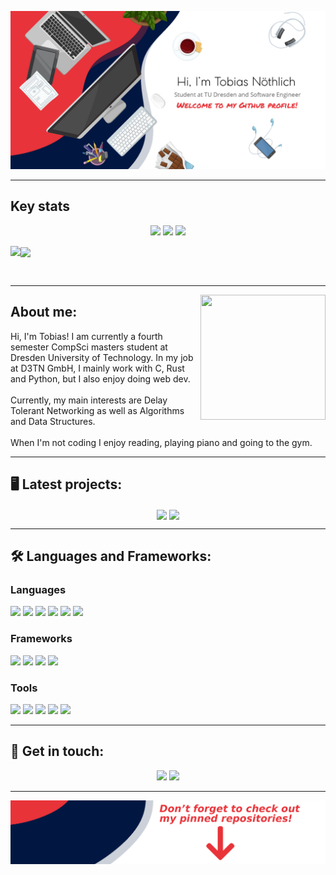 ![Banner](img/banner.jpg)

<hr/>

## Key stats
<p align="center"><img src="https://badges.pufler.dev/visits/tobinatore/tobinatore?style=for-the-badge&color=011640"/> <img src="https://badges.pufler.dev/years/tobinatore?style=for-the-badge&color=011640"/> <img src="https://badges.pufler.dev/repos/tobinatore?style=for-the-badge&color=011640"/></p>

<p >
<img align="left" src="https://github-readme-stats.vercel.app/api?username=tobinatore&show_icons=true&bg_color=011640&title_color=fff&text_color=fff&icon_color=E83338&count_private=true&include_all_commits=true"/> <a><img align="center" src="https://github-readme-stats.vercel.app/api/top-langs/?username=tobinatore&exclude_repo=The_Cobalt_Crypt&bg_color=011640&title_color=fff&text_color=fff"/></a>
</p>
<br>
<hr>
<img align="right" width="200" height="200" src="https://avatars1.githubusercontent.com/u/10181094?s=460&u=bfa02af69c5c24a1a25c84d6f6114489509283c4&v=4"> 

## About me:
Hi, I'm Tobias! I am currently a fourth semester CompSci masters student at Dresden University of Technology. In my job at D3TN GmbH, I mainly work with C, Rust and Python, but I also enjoy doing web dev. <br> <br>
Currently, my main interests are Delay Tolerant Networking as well as Algorithms and Data Structures.
<br> <br>
When I'm not coding I enjoy reading, playing piano and going to the gym.
<hr>

## :desktop_computer: Latest projects:

<p align="center">
<a href="https://github.com/tobinatore/algovis"><img align="center" src="https://github-readme-stats.vercel.app/api/pin/?username=tobinatore&repo=algovis&bg_color=011640&title_color=fff&text_color=fff&icon_color=E83338"></a>
<a href="https://github.com/tobinatore/COVID19-Tracker"><img align="center" src="https://github-readme-stats.vercel.app/api/pin/?username=tobinatore&repo=COVID19-Tracker&bg_color=011640&title_color=fff&text_color=fff&icon_color=E83338"></a>
<p>

<hr>

## :hammer_and_wrench: Languages and Frameworks:
### Languages
<p> <img src="https://img.shields.io/badge/Python-%23ED8B00.svg?&style=for-the-badge&logo=python&logoColor=white&color=011640"/> <img src="https://img.shields.io/badge/rust-%23ED8B00.svg?&style=for-the-badge&logo=rust&logoColor=white&color=011640"/> <img src="https://img.shields.io/badge/C-%23ED8B00.svg?&style=for-the-badge&logo=c&logoColor=white&color=011640"/> <img src="https://img.shields.io/badge/javascript%20-%23323330.svg?&style=for-the-badge&logo=javascript&logoColor=%23fff&color=011640"/> <img src="https://img.shields.io/badge/html5%20-%23E34F26.svg?&style=for-the-badge&logo=html5&logoColor=white&color=011640"/> <img src="https://img.shields.io/badge/css3%20-%231572B6.svg?&style=for-the-badge&logo=css3&logoColor=white&color=011640"/> </p>

### Frameworks
<p><img src="https://img.shields.io/badge/bootstrap%20-%23563D7C.svg?&style=for-the-badge&logo=bootstrap&logoColor=white&color=011640"/> <img src="https://img.shields.io/badge/jquery%20-%230769AD.svg?&style=for-the-badge&logo=jquery&logoColor=white&color=011640"/> <img src="https://img.shields.io/badge/django%20-%23092E20.svg?&style=for-the-badge&logo=django&logoColor=white&color=011640"/> <img src="https://img.shields.io/badge/pandas%20-%23150458.svg?&style=for-the-badge&logo=pandas&logoColor=white&color=011640" /></p>

### Tools
<p><img src="https://img.shields.io/badge/git%20-%23F05033.svg?&style=for-the-badge&logo=git&logoColor=white&color=011640"/> <img src="https://img.shields.io/badge/DigitalOcean-%230167ff.svg?&style=for-the-badge&logo=digitalOcean&logoColor=white&color=011640"/> <img src ="https://img.shields.io/badge/postgres-%23316192.svg?&style=for-the-badge&logo=postgresql&logoColor=white&color=011640"/> <img src ="https://img.shields.io/badge/sqlite-%2307405e.svg?&style=for-the-badge&logo=sqlite&logoColor=white&color=011640"/> <img src="https://img.shields.io/badge/Jupyter%20-%23F37626.svg?&style=for-the-badge&logo=Jupyter&logoColor=white&color=011640" /></p>

<hr>

## :speech_balloon: Get in touch:
<p align="center"><a href="https://www.linkedin.com/in/tobias-noethlich/" rel="nofollow"><img src="https://img.shields.io/badge/linkedin%20-%230077B5.svg?&style=for-the-badge&logo=linkedin&logoColor=white&color=011640"/></a> <a href="https://stackoverflow.com/users/5918863/tobias-n%c3%b6thlich?tab=profile" rel="nofollow"><img src="https://img.shields.io/badge/-Stack%20overflow-FE7A16?style=for-the-badge&logo=stack-overflow&logoColor=white&color=011640"/></a></p>
<hr>

![banner bottom](img/bottom.png)
